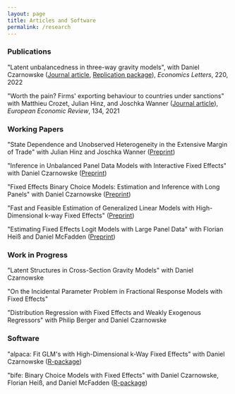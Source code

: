 ```yaml
---
layout: page
title: Articles and Software
permalink: /research
---
```


### Publications

"Latent unbalancedness in three-way gravity models", with Daniel Czarnowske ([Journal article](https://www.sciencedirect.com/science/article/pii/S0165176522003354), [Replication package](https://github.com/dczarnowske/latent-unbalancedness)), *Economics Letters*, 220, 2022

"Worth the pain? Firms' exporting behaviour to countries under sanctions" with Matthieu Crozet, Julian Hinz, and Joschka Wanner ([Journal article](https://www.sciencedirect.com/science/article/pii/S0014292121000362)), *European Economic Review*, 134, 2021

### Working Papers

"State Dependence and Unobserved Heterogeneity in the Extensive Margin of Trade" with Julian Hinz and Joschka Wanner ([Preprint](https://arxiv.org/abs/2004.12655))

"Inference in Unbalanced Panel Data Models with Interactive Fixed Effects" with Daniel Czarnowske ([Preprint](https://arxiv.org/abs/2004.03414))

"Fixed Effects Binary Choice Models: Estimation and Inference with Long Panels" with Daniel Czarnowske ([Preprint](https://arxiv.org/abs/1904.04217))

"Fast and Feasible Estimation of Generalized Linear Models with High-Dimensional k-way Fixed Effects" ([Preprint](https://arxiv.org/abs/1707.01815))

"Estimating Fixed Effects Logit Models with Large Panel Data" with Florian Heiß and Daniel McFadden ([Preprint](https://github.com/amrei-stammann/Working-Papers/blob/master/paper_felogit.pdf))

### Work in Progress

"Latent Structures in Cross-Section Gravity Models" with Daniel Czarnowske

"On the Incidental Parameter Problem in Fractional Response Models with Fixed Effects"

"Distribution Regression with Fixed Effects and Weakly Exogenous Regressors" with Philip Berger and Daniel Czarnowske

### Software 

"alpaca: Fit GLM's with High-Dimensional k-Way Fixed Effects" with Daniel Czarnowske ([R-package](https://cran.r-project.org/package=alpaca))

"bife: Binary Choice Models with Fixed Effects" with Daniel Czarnowske, Florian Heiß, and Daniel McFadden ([R-package](https://cran.r-project.org/package=bife))